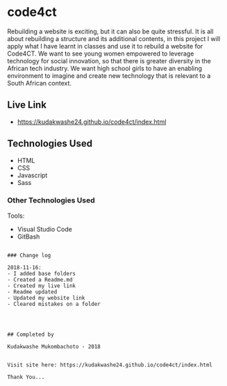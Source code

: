 # code4ct

Rebuilding a website is exciting, but it can also be quite stressful. It is all about rebuilding a structure and its additional contents, in this project I will apply what I have learnt in classes and use it to rebuild a website for Code4CT. We want to see young women empowered to leverage technology for social innovation, so that there is greater diversity in the African tech industry. We want high school girls to have an enabling environment to imagine and create new technology that is relevant to a South African context.


## Live Link
- https://kudakwashe24.github.io/code4ct/index.html

## Technologies Used

 - HTML
 - CSS
 - Javascript
 - Sass


### Other Technologies Used

Tools:

- Visual Studio Code
- GitBash

```

### Change log

2018-11-16:
- I added base folders
- Created a Readme.md
- Created my live link
- Readme updated
- Updated my website link
- Cleared mistakes on a folder
 



## Completed by

Kudakwashe Mukombachoto - 2018


Visit site here: https://kudakwashe24.github.io/code4ct/index.html

Thank You...